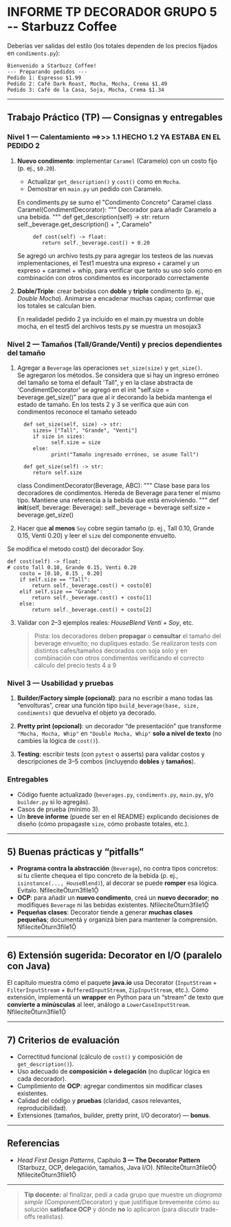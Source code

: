 # INFORME TP DECORADOR GRUPO 5 -- Starbuzz Coffee

Deberías ver salidas del estilo (los totales dependen de los precios fijados en `condiments.py`):

```
Bienvenido a Starbuzz Coffee!
--- Preparando pedidos ---
Pedido 1: Espresso $1.99
Pedido 2: Café Dark Roast, Mocha, Mocha, Crema $1.49
Pedido 3: Café de la Casa, Soja, Mocha, Crema $1.34
```

---

##  Trabajo Práctico (TP) — Consignas y entregables

### Nivel 1 — Calentamiento     ==>>> 1.1 HECHO     1.2 YA ESTABA EN EL PEDIDO 2
1. **Nuevo condimento**: implementar `Caramel` (Caramelo) con un costo fijo (p. ej., `$0.20`).  
   - Actualizar `get_description()` y `cost()` como en `Mocha`.  
   - Demostrar en `main.py` un pedido con Caramelo.

   En condiments.py se sumo el "Condimento Concreto" Caramel
         class Caramel(CondimentDecorator):
            """
            Decorador para añadir Caramelo a una bebida.
            """
            def get_description(self) -> str:
               return self._beverage.get_description() + ", Caramelo"

            def cost(self) -> float:
               return self._beverage.cost() + 0.20

   Se agregó un archivo tests.py para agregar los testeos de las nuevas implementaciones, el Test1 muestra una expreso + caramel  y un expreso + caramel + whip, para verificar que tanto su uso solo como en combinación con otros condimentos es incorporado correctamente


2. **Doble/Triple**: crear bebidas con **doble** y **triple** condimento (p. ej., *Double Mocha*). Animarse a encadenar muchas capas; confirmar que los totales se calculan bien.
   
   En realidadel pedido 2 ya incluído en el main.py muestra un doble mocha, en el test5 del archivos tests.py se muestra un mosojax3


### Nivel 2 — Tamaños (**Tall/Grande/Venti**) y precios dependientes del tamaño
1. Agregar a `Beverage` las operaciones `set_size(size)` y `get_size()`.  
   Se agregaron los métodos. Se considera que si hay un ingreso erróneo del tamaño se toma el default 'Tall", y en la clase abstracta de 'CondimentDecorator' se agregó en el init "self.size = beverage.get_size()" para que al ir decorando la bebida mantenga el estado de tamaño.
   En los tests 2 y 3 se verifica que aún con condimentos reconoce el tamaño seteado

         def set_size(self, size) -> str:
            sizes= ["Tall", "Grande", "Venti"]
            if size in sizes:
                  self.size = size
            else:
                  print("Tamaño ingresado erróneo, se asume Tall")
                  
         def get_size(self) -> str:
            return self.size

   class CondimentDecorator(Beverage, ABC):
    """
    Clase base para los decoradores de condimentos.
    Hereda de Beverage para tener el mismo tipo.
    Mantiene una referencia a la bebida que está envolviendo.
    """
    def __init__(self, beverage: Beverage):
        self._beverage = beverage
        self.size = beverage.get_size()
   


2. Hacer que **al menos** `Soy` cobre según tamaño (p. ej., Tall 0.10, Grande 0.15, Venti 0.20) y leer el `size` del componente envuelto.  

Se modifica el metodo cost() del decorador Soy. 

    def cost(self) -> float:
    # costo Tall 0.10, Grande 0.15, Venti 0.20
        costo = [0.10, 0.15 , 0.20]
        if self.size == "Tall":
            return self._beverage.cost() + costo[0]
        elif self.size == "Grande":
            return self._beverage.cost() + costo[1]
        else:
            return self._beverage.cost() + costo[2]      


3. Validar con 2–3 ejemplos reales: *HouseBlend Venti + Soy*, etc.  
   > Pista: los decoradores deben **propagar** o **consultar** el tamaño del beverage envuelto; no dupliques estado.
   Se realizaron tests con distintos cafes/tamaños decorados con soja solo y en combinación con otros condimentos verificando el correcto cálculo del precio   tests 4 a 9


### Nivel 3 — Usabilidad y pruebas
1. **Builder/Factory simple (opcional)**: para no escribir a mano todas las “envolturas”, crear una función tipo `build_beverage(base, size, condiments)` que devuelva el objeto ya decorado.  



2. **Pretty print (opcional)**: un decorador “de presentación” que transforme `"Mocha, Mocha, Whip"` en `"Double Mocha, Whip"` **solo a nivel de texto** (no cambies la lógica de `cost()`).

3. **Testing**: escribir tests (con `pytest` o asserts) para validar costos y descripciones de 3–5 combos (incluyendo **dobles** y **tamaños**).

### Entregables
- Código fuente actualizado (`beverages.py`, `condiments.py`, `main.py`, y/o `builder.py` si lo agregás).  
- Casos de prueba (mínimo 3).  
- Un **breve informe** (puede ser en el README) explicando decisiones de diseño (cómo propagaste `size`, cómo probaste totales, etc.).

---

## 5) Buenas prácticas y “pitfalls”

- **Programa contra la abstracción** (`Beverage`), no contra tipos concretos: si tu cliente chequea el tipo concreto de la bebida (p. ej., `isinstance(..., HouseBlend)`), al decorar se puede **romper** esa lógica. Evitalo. fileciteturn3file1  
- **OCP**: para añadir un **nuevo condimento**, creá un **nuevo decorador**; **no** modifiques `Beverage` ni las bebidas existentes. fileciteturn3file1  
- **Pequeñas clases**: Decorator tiende a generar **muchas clases pequeñas**; documentá y organizá bien para mantener la comprensión. fileciteturn3file1

---

## 6) Extensión sugerida: Decorator en I/O (paralelo con Java)

El capítulo muestra cómo el paquete **java.io** usa Decorator (`InputStream` + `FilterInputStream` + `BufferedInputStream`, `ZipInputStream`, etc.). Como extensión, implementá un **wrapper** en Python para un “stream” de texto que **convierte a minúsculas** al leer, análogo a `LowerCaseInputStream`. fileciteturn3file1

---

## 7) Criterios de evaluación

- Correctitud funcional (cálculo de `cost()` y composición de `get_description()`).
- Uso adecuado de **composición + delegación** (no duplicar lógica en cada decorador).
- Cumplimiento de **OCP**: agregar condimentos sin modificar clases existentes.
- Calidad del código y **pruebas** (claridad, casos relevantes, reproducibilidad).
- Extensiones (tamaños, builder, pretty print, I/O decorator) — **bonus**.

---

## Referencias
- *Head First Design Patterns*, Capítulo **3 — The Decorator Pattern** (Starbuzz, OCP, delegación, tamaños, Java I/O). fileciteturn3file0 fileciteturn3file1

---

> **Tip docente:** al finalizar, pedí a cada grupo que muestre un *diagrama simple* (Component/Decorator) y que justifique brevemente cómo su solución **satisface OCP** y dónde **no** lo aplicaron (para discutir trade-offs realistas).
